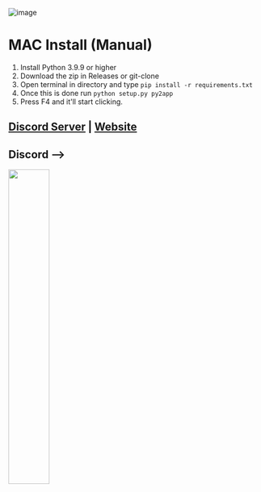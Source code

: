 
![image](https://user-images.githubusercontent.com/106391253/231895555-c58cdfff-c888-485c-9ff0-659ca03c7478.png)


# MAC Install (Manual)
1. Install Python 3.9.9 or higher
2. Download the zip in Releases or git-clone
4. Open terminal in directory and type ```pip install -r requirements.txt```
6. Once this is done run ```python setup.py py2app```
7. Press F4 and it'll start clicking.


## [Discord Server](https://discord.gg/EdfyJ47xYe) | [Website](https://eggbot.site)
 
<h2><strong> Discord -->  </strong></h2>
<img width="40%" src=https://lanyard.cnrad.dev/api/281476115397345280 />
